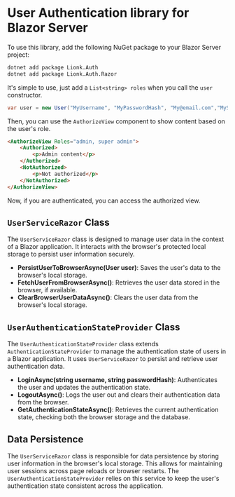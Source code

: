﻿# User Authentication library for Blazor Server

To use this library, add the following NuGet package to your Blazor Server project:

```bash
dotnet add package Lionk.Auth
dotnet add package Lionk.Auth.Razor
```

It's simple to use, just add a `List<string> roles` when you call the `user` constructor.

```csharp
var user = new User("MyUsername", "MyPasswordHash", "My@email.com","MySalt", new List<string> { "admin" });
```

Then, you can use the `AuthorizeView` component to show content based on the user's role. 

```html
<AuthorizeView Roles="admin, super admin">
    <Authorized>
        <p>Admin content</p>
    </Authorized>
    <NotAuthorized>
        <p>Not authorized</p>
    </NotAuthorized>
</AuthorizeView>
```

Now, if you are authenticated, you can access the authorized view.

## `UserServiceRazor` Class

The `UserServiceRazor` class is designed to manage user data in the context of a Blazor application. It interacts with
the browser's protected local storage to persist user information securely.

- **PersistUserToBrowserAsync(User user)**: Saves the user's data to the browser's local storage.
- **FetchUserFromBrowserAsync()**: Retrieves the user data stored in the browser, if available.
- **ClearBrowserUserDataAsync()**: Clears the user data from the browser's local storage.

## `UserAuthenticationStateProvider` Class

The `UserAuthenticationStateProvider` class extends `AuthenticationStateProvider` to manage the authentication state of
users in a Blazor application. It uses `UserServiceRazor` to persist and retrieve user authentication data.

- **LoginAsync(string username, string passwordHash)**: Authenticates the user and updates the authentication state.
- **LogoutAsync()**: Logs the user out and clears their authentication data from the browser.
- **GetAuthenticationStateAsync()**: Retrieves the current authentication state, checking both the browser storage and the database.

## Data Persistence

The `UserServiceRazor` class is responsible for data persistence by storing user information in the browser's local storage.
This allows for maintaining user sessions across page reloads or browser restarts. The `UserAuthenticationStateProvider`
relies on this service to keep the user's authentication state consistent across the application.